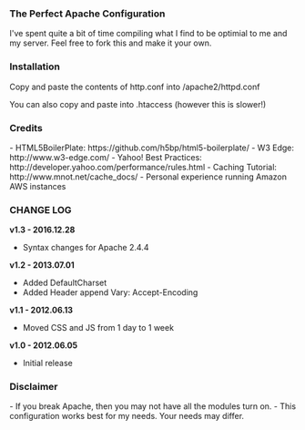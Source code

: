 <h3>The Perfect Apache Configuration</h3>
I've spent quite a bit of time compiling what I find to be optimial to me and my server.
Feel free to fork this and make it your own.

<h3>Installation</h3>
Copy and paste the contents of http.conf into /apache2/httpd.conf

You can also copy and paste into .htaccess (however this is slower!)

<h3>Credits</h3>
- HTML5BoilerPlate: https://github.com/h5bp/html5-boilerplate/
- W3 Edge: http://www.w3-edge.com/
- Yahoo! Best Practices: http://developer.yahoo.com/performance/rules.html
- Caching Tutorial: http://www.mnot.net/cache_docs/
- Personal experience running Amazon AWS instances

<h3>CHANGE LOG</h3>

<strong>v1.3 - 2016.12.28</strong>
- Syntax changes for Apache 2.4.4

<strong>v1.2 - 2013.07.01</strong>
- Added DefaultCharset
- Added Header append Vary: Accept-Encoding

<strong>v1.1 - 2012.06.13</strong>
- Moved CSS and JS from 1 day to 1 week

<strong>v1.0 - 2012.06.05</strong>
- Initial release

<h3>Disclaimer</h3>
- If you break Apache, then you may not have all the modules turn on.
- This configuration works best for my needs. Your needs may differ.
